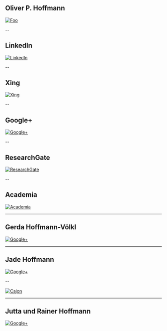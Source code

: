 ## Oliver P. Hoffmann

[![Foo](http://res.cloudinary.com/ontore/image/upload/c_scale,w_400/v1464252290/oliver.jpg)](http://oliver.hoffmann.org/)

--

## LinkedIn

[![LinkedIn](https://cdn4.iconfinder.com/data/icons/social-messaging-ui-color-shapes-2-free/128/social-linkedin-circle-128.png)](https://at.linkedin.com/in/ontore)

--

## Xing

[![Xing](http://www.baynado.de/blog/wp-content/uploads/2015/10/xing-logo-150x150.png)](https://www.xing.com/profile/OliverP_Hoffmann)

--

## Google+

[![Google+](https://cdn3.iconfinder.com/data/icons/ultimate-social/150/34_google_plus-128.png)](https://plus.google.com/+OliverHoffmannAustria)

--

## ResearchGate

[![ResearchGate](http://juhakoivisto.com/wp/wp-content/uploads/2014/11/researchgate.png)](https://www.researchgate.net/profile/Oliver_Hoffmann3)

--

## Academia

[![Academia](https://upload.wikimedia.org/wikipedia/commons/d/dd/Black-academia-logo.png)](https://independent.academia.edu/OliverHoffmann)

---

## Gerda Hoffmann-Völkl

[![Google+](http://res.cloudinary.com/ontore/image/upload/v1456881702/2016-03-gerda_j1hobe.jpg)](https://plus.google.com/+GerdaHoffmannVoelkl)

---

## Jade Hoffmann

[![Google+](https://lh5.googleusercontent.com/-1JCKT2xOdPY/UAQ32wZs3UI/AAAAAAAAAKo/pEQ5BVIb4B0/s357-no/DSC_0146.JPG)](https://plus.google.com/+JadeElisabethHoffmann)

--

[![Cajon](http://res.cloudinary.com/ontore/image/upload/c_scale,w_487/v1457555443/cajon1_idzxus.jpg)](https://docs.google.com/presentation/d/1oW3dir7gO2-SwVGQuGpp4A0spqrFc73yqezW-FoxGm4/pub?start=false&loop=false&delayms=60000)

---

## Jutta und Rainer Hoffmann

[![Google+](https://lh3.googleusercontent.com/-Okd8Vhh_T6E/Uk1_t-YSKYI/AAAAAAAABL8/A-4qEQzKGGA/s538-no/17+Aug+2004+022.jpg)](https://plus.google.com/+JuttaRainerHoffmann)
